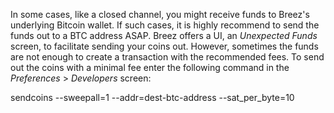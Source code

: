 In some cases, like a closed channel, you might receive funds to Breez's underlying Bitcoin wallet. If such cases, it is highly recommend to send the funds out to a BTC address ASAP.
Breez offers a UI, an _Unexpected Funds_ screen, to facilitate sending your coins out.
However, sometimes the funds are not enough to create a transaction with the recommended fees. 
To send out the coins with a minimal fee enter the following command in the _Preferences_ > _Developers_ screen:

sendcoins --sweepall=1 --addr=dest-btc-address --sat_per_byte=10

